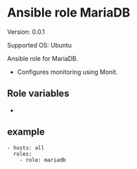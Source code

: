 # Ansible role MariaDB

Version: 0.0.1

Supported OS: Ubuntu

Ansible role for MariaDB.

- Configures monitoring using Monit.

## Role variables

-

## example

```
- hosts: all
  roles:
    - role: mariadb
```
